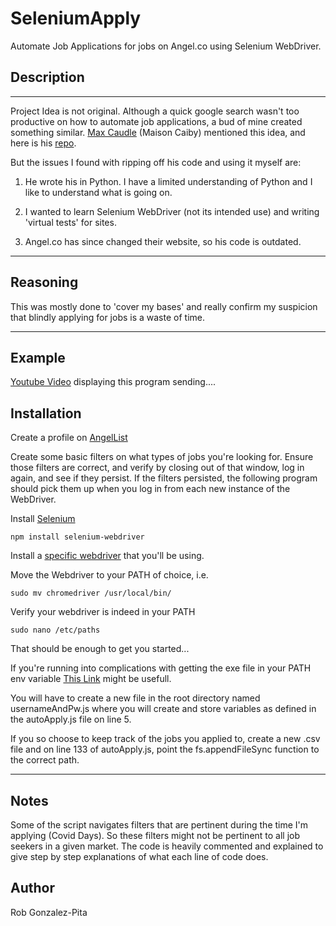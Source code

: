 # SeleniumApply

Automate Job Applications for jobs on Angel.co using Selenium WebDriver.

## Description

---

Project Idea is not original. Although a quick google search wasn't too productive on how to automate job applications, a bud of mine created something similar. [Max Caudle](http://maxcaudle.com/contact) (Maison Caiby) mentioned this idea, and here is his [repo](https://github.com/MasonCaiby/auto_app).

But the issues I found with ripping off his code and using it myself are:

1. He wrote his in Python. I have a limited understanding of Python and I like to understand what is going on.

2. I wanted to learn Selenium WebDriver (not its intended use) and writing 'virtual tests' for sites.

3. Angel.co has since changed their website, so his code is outdated.

---

## Reasoning

This was mostly done to 'cover my bases' and really confirm my suspicion that blindly applying for jobs is a waste of time.

---

## Example

[Youtube Video](https://youtu.be/xCWGoQNxbpU) displaying this program sending....

## Installation

Create a profile on [AngelList](https://angel.co/)

Create some basic filters on what types of jobs you're looking for. Ensure those filters are correct, and verify by closing out of that window, log in again, and see if they persist. If the filters persisted, the following program should pick them up when you log in from each new instance of the WebDriver.

Install [Selenium](https://www.npmjs.com/package/selenium-webdriver)

`npm install selenium-webdriver`

Install a [specific webdriver](https://www.selenium.dev/documentation/en/webdriver/driver_requirements/#quick-reference) that you'll be using.

Move the Webdriver to your PATH of choice, i.e.

`sudo mv chromedriver /usr/local/bin/`

Verify your webdriver is indeed in your PATH

`sudo nano /etc/paths`

That should be enough to get you started...

If you're running into complications with getting the exe file in your PATH env variable [This Link](https://www.kenst.com/2015/03/including-the-chromedriver-location-in-macos-system-path/) might be usefull.

You will have to create a new file in the root directory named usernameAndPw.js where you will create and store variables as defined in the autoApply.js file on line 5.

If you so choose to keep track of the jobs you applied to, create a new .csv file and on line 133 of autoApply.js, point the fs.appendFileSync function to the correct path.

---

## Notes

Some of the script navigates filters that are pertinent during the time I'm applying (Covid Days). So these filters might not be pertinent to all job seekers in a given market. The code is heavily commented and explained to give step by step explanations of what each line of code does.

## Author

Rob Gonzalez-Pita
